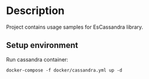 # Description

Project contains usage samples for EsCassandra library.

## Setup environment

Run cassandra container:

    docker-compose -f docker/cassandra.yml up -d

